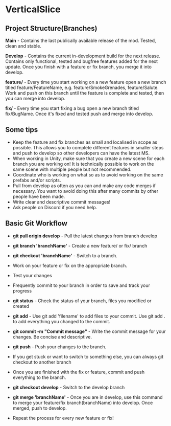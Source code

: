 # VerticalSlice

## Project Structure(Branches)

**Main** - Contains the last publically available release of the mod. Tested, clean and stable.

**Develop** - Contains the current in-development build for the next release. Contains only functional, tested and bugfree features added for the next update. Once you finish with a feature or fix branch, you merge it into develop.

**feature/** - Every time you start working on a new feature open a new branch titled feature/FeatureName, e.g. feature/SmokeGrenades, feature/Salute. Work and push on this branch until the feature is complete and tested, then you can merge into develop.

**fix/** - Every time you start fixing a bug open a new branch titled fix/BugName. Once it's fixed and tested push and merge into develop.


## Some tips

* Keep the feature and fix branches as small and localised in scope as possible. This allows you to complete different features in smaller steps and push to develop so other developers can have the latest MS.
* When working in Unity, make sure that you create a new scene for each branch you are working on! It is technically possible to work on the same scene with multiple people but not recommended.
* Coordinate who is working on what so as to avoid working on the same prefabs and/or scripts.
* Pull from develop as often as you can and make any code merges if necessary. You want to avoid doing this after many commits by other people have been made.
* Write clear and descriptive commit messages!
* Ask people on Discord if you need help.


## Basic Git Workflow

* **git pull origin develop** - Pull the latest changes from branch develop

* **git branch 'branchName'** - Create a new feature/ or fix/ branch

* **git checkout 'branchName'** - Switch to a branch.
* Work on your feature or fix on the appropriate branch.
* Test your changes
* Frequently commit to your branch in order to save and track your progress

* **git status** - Check the status of your branch, files you modified or created

* **git add** - Use git add 'filename' to add files to your commit. Use git add . to add everything you changed to the commit.

* **git commit -m "Commit message"** - Write the commit message for your changes. Be concise and descriptive.

* **git push** - Push your changes to the branch.
* If you get stuck or want to switch to something else, you can always git checkout to another branch
* Once you are finished with the fix or feature, commit and push everything to the branch.

* **git checkout develop** - Switch to the develop branch

* **git merge 'branchName'** - Once you are in develop, use this command to merge your feature/fix branch(branchName) into develop. Once merged, push to develop.
* Repeat the process for every new feature or fix!
